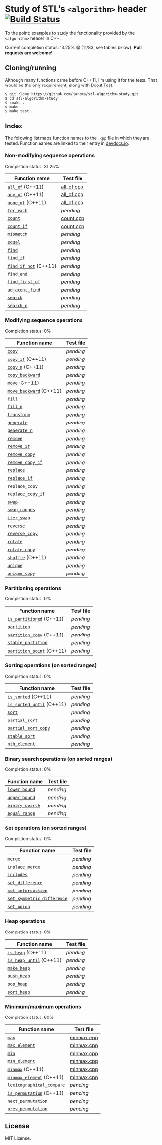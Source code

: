 # Study of STL's `<algorithm>` header [![Build Status](https://travis-ci.org/janoma/STL-algorithms-study.svg?branch=master)](https://travis-ci.org/janoma/STL-algorithms-study)
To the point: examples to study the functionality provided by the `<algorithm>`
header in C++.

Current completion status: 13.25% :grin: (11/83, see tables below).  __Pull requests are
welcome!__

## Cloning/running
Although many functions came before C++11, I'm using it for the tests. That would be
the only requirement, along with
[Boost.Test](http://www.boost.org/doc/libs/1_60_0/libs/test/doc/html/index.html).
```
$ git clone https://github.com/janoma/stl-algorithm-study.git
$ cd stl-algorithm-study
$ cmake .
$ make
$ make test
```

## Index
The following list maps function names to the `.cpp` file in which they are
tested. Function names are linked to their entry in [devdocs.io](https://devdocs.io).

### Non-modifying sequence operations
Completion status: 31.25%

| Function name | Test file |
| ------------- | --------- |
| [`all_of`](https://devdocs.io/cpp/algorithm/all_any_none_of) (C++11) | [all_of.cpp](test/all_of.cpp) |
| [`any_of`](https://devdocs.io/cpp/algorithm/all_any_none_of) (C++11) | [all_of.cpp](test/all_of.cpp) |
| [`none_of`](https://devdocs.io/cpp/algorithm/all_any_none_of) (C++11) | [all_of.cpp](test/all_of.cpp) |
| [`for_each`](https://devdocs.io/cpp/algorithm/for_each) | _pending_ |
| [`count`](https://devdocs.io/cpp/algorithm/count) | [count.cpp](test/count.cpp) |
| [`count_if`](https://devdocs.io/cpp/algorithm/count) | [count.cpp](test/count.cpp) |
| [`mismatch`](https://devdocs.io/cpp/algorithm/mismatch) | _pending_ |
| [`equal`](https://devdocs.io/cpp/algorithm/equal) | _pending_ |
| [`find`](https://devdocs.io/cpp/algorithm/find) | _pending_ |
| [`find_if`](https://devdocs.io/cpp/algorithm/find) | _pending_ |
| [`find_if_not`](https://devdocs.io/cpp/algorithm/find) (C++11) | _pending_ |
| [`find_end`](https://devdocs.io/cpp/algorithm/find_end) | _pending_ |
| [`find_first_of`](https://devdocs.io/cpp/algorithm/find_first_of) | _pending_ |
| [`adjacent_find`](https://devdocs.io/cpp/algorithm/adjacent_find) | _pending_ |
| [`search`](https://devdocs.io/cpp/algorithm/search) | _pending_ |
| [`search_n`](https://devdocs.io/cpp/algorithm/search_n) | _pending_ |

### Modifying sequence operations
Completion status: 0%

| Function name | Test file |
| ------------- | --------- |
| [`copy`](https://devdocs.io/cpp/algorithm/copy) | _pending_ |
| [`copy_if`](https://devdocs.io/cpp/algorithm/copy) (C++11) | _pending_ |
| [`copy_n`](https://devdocs.io/cpp/algorithm/copy_n) (C++11) | _pending_ |
| [`copy_backward`](https://devdocs.io/cpp/algorithm/copy_backward) | _pending_ |
| [`move`](https://devdocs.io/cpp/algorithm/move) (C++11) | _pending_ |
| [`move_backward`](https://devdocs.io/cpp/algorithm/move_backward) (C++11) | _pending_ |
| [`fill`](https://devdocs.io/cpp/algorithm/fill) | _pending_ |
| [`fill_n`](https://devdocs.io/cpp/algorithm/fill_n) | _pending_ |
| [`transform`](https://devdocs.io/cpp/algorithm/transform) | _pending_ |
| [`generate`](https://devdocs.io/cpp/algorithm/generate) | _pending_ |
| [`generate_n`](https://devdocs.io/cpp/algorithm/generate_n) | _pending_ |
| [`remove`](https://devdocs.io/cpp/algorithm/remove) | _pending_ |
| [`remove_if`](https://devdocs.io/cpp/algorithm/remove) | _pending_ |
| [`remove_copy`](https://devdocs.io/cpp/algorithm/remove_copy) | _pending_ |
| [`remove_copy_if`](https://devdocs.io/cpp/algorithm/remove_copy) | _pending_ |
| [`replace`](https://devdocs.io/cpp/algorithm/replace) | _pending_ |
| [`replace_if`](https://devdocs.io/cpp/algorithm/replace) | _pending_ |
| [`replace_copy`](https://devdocs.io/cpp/algorithm/replace_copy) | _pending_ |
| [`replace_copy_if`](https://devdocs.io/cpp/algorithm/replace_copy) | _pending_ |
| [`swap`](https://devdocs.io/cpp/algorithm/swap) | _pending_ |
| [`swap_ranges`](https://devdocs.io/cpp/algorithm/swap_ranges) | _pending_ |
| [`iter_swap`](https://devdocs.io/cpp/algorithm/iter_swap) | _pending_ |
| [`reverse`](https://devdocs.io/cpp/algorithm/reverse) | _pending_ |
| [`reverse_copy`](https://devdocs.io/cpp/algorithm/reverse_copy) | _pending_ |
| [`rotate`](https://devdocs.io/cpp/algorithm/rotate) | _pending_ |
| [`rotate_copy`](https://devdocs.io/cpp/algorithm/rotate_copy) | _pending_ |
| [`shuffle`](https://devdocs.io/cpp/algorithm/random_shuffle) (C++11) | _pending_ |
| [`unique`](https://devdocs.io/cpp/algorithm/unique) | _pending_ |
| [`unique_copy`](https://devdocs.io/cpp/algorithm/unique_copy) | _pending_ |

### Partitioning operations
Completion status: 0%

| Function name | Test file |
| ------------- | --------- |
| [`is_partitioned`](https://devdocs.io/cpp/algorithm/is_partitioned) (C++11) | _pending_ |
| [`partition`](https://devdocs.io/cpp/algorithm/partition) | _pending_ |
| [`partition_copy`](https://devdocs.io/cpp/algorithm/partition_copy) (C++11) | _pending_ |
| [`stable_partition`](https://devdocs.io/cpp/algorithm/stable_partition) | _pending_ |
| [`partition_point`](https://devdocs.io/cpp/algorithm/partition_point) (C++11) | _pending_ |

### Sorting operations (on sorted ranges)
Completion status: 0%

| Function name | Test file |
| ------------- | --------- |
| [`is_sorted`](https://devdocs.io/cpp/algorithm/is_sorted) (C++11) | _pending_ |
| [`is_sorted_until`](https://devdocs.io/cpp/algorithm/is_sorted_until) (C++11) | _pending_ |
| [`sort`](https://devdocs.io/cpp/algorithm/sort) | _pending_ |
| [`partial_sort`](https://devdocs.io/cpp/algorithm/partial_sort) | _pending_ |
| [`partial_sort_copy`](https://devdocs.io/cpp/algorithm/partial_sort_copy) | _pending_ |
| [`stable_sort`](https://devdocs.io/cpp/algorithm/stable_sort) | _pending_ |
| [`nth_element`](https://devdocs.io/cpp/algorithm/nth_element) | _pending_ |

### Binary search operations (on sorted ranges)
Completion status: 0%

| Function name | Test file |
| ------------- | --------- |
| [`lower_bound`](https://devdocs.io/cpp/algorithm/lower_bound) | _pending_ |
| [`upper_bound`](https://devdocs.io/cpp/algorithm/upper_bound) | _pending_ |
| [`binary_search`](https://devdocs.io/cpp/algorithm/binary_search) | _pending_ |
| [`equal_range`](https://devdocs.io/cpp/algorithm/equal_range) | _pending_ |

### Set operations (on sorted ranges)
Completion status: 0%

| Function name | Test file |
| ------------- | --------- |
| [`merge`](https://devdocs.io/cpp/algorithm/merge) | _pending_ |
| [`inplace_merge`](https://devdocs.io/cpp/algorithm/inplace_merge) | _pending_ |
| [`includes`](https://devdocs.io/cpp/algorithm/includes) | _pending_ |
| [`set_difference`](https://devdocs.io/cpp/algorithm/set_difference) | _pending_ |
| [`set_intersection`](https://devdocs.io/cpp/algorithm/set_intersection) | _pending_ |
| [`set_symmetric_difference`](https://devdocs.io/cpp/algorithm/set_symmetric_difference) | _pending_ |
| [`set_union`](https://devdocs.io/cpp/algorithm/set_union) | _pending_ |

### Heap operations
Completion status: 0%

| Function name | Test file |
| ------------- | --------- |
| [`is_heap`](https://devdocs.io/cpp/algorithm/is_heap) (C++11) | _pending_ |
| [`is_heap_until`](https://devdocs.io/cpp/algorithm/is_heap_until) (C++11) | _pending_ |
| [`make_heap`](https://devdocs.io/cpp/algorithm/make_heap) | _pending_ |
| [`push_heap`](https://devdocs.io/cpp/algorithm/push_heap) | _pending_ |
| [`pop_heap`](https://devdocs.io/cpp/algorithm/pop_heap) | _pending_ |
| [`sort_heap`](https://devdocs.io/cpp/algorithm/sort_heap) | _pending_ |

### Minimum/maximum operations
Completion status: 60%

| Function name | Test file |
| ------------- | --------- |
| [`max`](https://devdocs.io/cpp/algorithm/max) | [minmax.cpp](test/minmax.cpp) |
| [`max_element`](https://devdocs.io/cpp/algorithm/max_element) | [minmax.cpp](test/minmax.cpp) |
| [`min`](https://devdocs.io/cpp/algorithm/min) | [minmax.cpp](test/minmax.cpp) |
| [`min_element`](https://devdocs.io/cpp/algorithm/min_element) | [minmax.cpp](test/minmax.cpp) |
| [`minmax`](https://devdocs.io/cpp/algorithm/minmax) (C++11) | [minmax.cpp](test/minmax.cpp) |
| [`minmax_element`](https://devdocs.io/cpp/algorithm/minmax_element) (C++11) | [minmax.cpp](test/minmax.cpp) |
| [`lexicographical_compare`](https://devdocs.io/cpp/algorithm/lexicographical_compare) | _pending_ |
| [`is_permutation`](https://devdocs.io/cpp/algorithm/is_permutation) (C++11) | _pending_ |
| [`next_permutation`](https://devdocs.io/cpp/algorithm/next_permutation) | _pending_ |
| [`prev_permutation`](https://devdocs.io/cpp/algorithm/prev_permutation) | _pending_ |

## License
MIT License.
